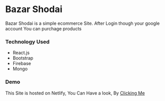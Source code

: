 # Bazar Shodai

Bazar Shodai is a simple ecommerce Site. After Login though your google account You can purchage products

### Technology Used

- React.js
- Bootstrap
- Firebase
- Mongo

### Demo

This Site is hosted on Netlify, You Can Have a look, By [Clicking Me](https://bazarshodai.netlify.app/)
